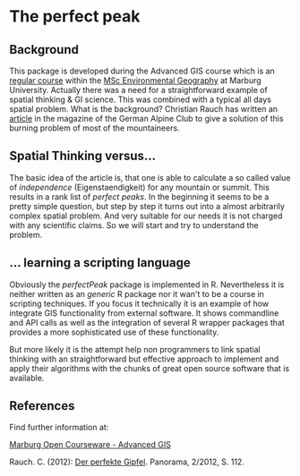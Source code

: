 # The perfect peak

## Background
This package is developed during the Advanced GIS course which is an [regular course](http://moc.environmentalinformatics-marburg.de/doku.php?id=start) within the [MSc Environmental Geography](http://www.uni-marburg.de/fb19/studium/studiengaenge/msc-environmentalgeography/index_html) at Marburg University. Actually there was a need for a straightforward example of spatial thinking & GI science. This was combined with a typical  all days spatial problem. What is the background? Christian Rauch has written an [article](http://www.alpenverein.de/dav-services/panorama-magazin/dominanz-prominenz-eigenstaendigkeit-eines-berges_aid_11186.html) in the magazine of the German Alpine Club  to give a solution of this burning problem of most of the mountaineers.

## Spatial Thinking versus...
The basic idea of the article is, that one is able to calculate a so called value of *independence*  (Eigenstaendigkeit) for any mountain or summit. This results in a rank list of *perfect peaks*. In the beginning it seems to be a pretty simple question, but step by step it turns out into a almost arbitrarily complex spatial problem. And very suitable for our needs it is not charged with any scientific claims. So we will start and try to understand the problem.

## ... learning a scripting language
Obviously the *perfectPeak* package is implemented in R. Nevertheless it is neither written as an *generic* R package nor it wan't to be a course in scripting techniques. If you focus it technically it is an example of how integrate GIS functionality from external software. It shows commandline and API calls as well as the integration of several R wrapper packages that provides a more sophisticated use of these functionality. 

But more likely it is the attempt help non programmers to link spatial thinking with an straightforward but effective approach to implement and apply their algorithms with the chunks of great open source software that is available. 

## References
Find further information at:

[Marburg Open Courseware - Advanced GIS](http://moc.environmentalinformatics-marburg.de/doku.php?id=courses:msc:advanced-gis:description)

Rauch. C. (2012): [Der perfekte Gipfel](http://www.alpenverein.de/dav-services/panorama-magazin/dominanz-prominenz-eigenstaendigkeit-eines-berges_aid_11186.html).  Panorama, 2/2012, S. 112.

